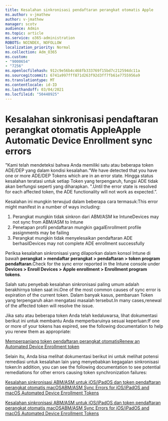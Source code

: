 ```yaml
---
title: Kesalahan sinkronisasi pendaftaran perangkat otomatis Apple
ms.author: v-jmathew
author: v-jmathew
manager: scotv
audience: Admin
ms.topic: article
ms.service: o365-administration
ROBOTS: NOINDEX, NOFOLLOW
localization_priority: Normal
ms.collection: Adm_O365
ms.custom:
- "9000654"
- "7256"
ms.openlocfilehash: 912c9e56b4c468fb333769f15bd7c212594dc11a
ms.sourcegitcommit: 6741a997fff871d263f92d3ff7fb61e7755956a9
ms.translationtype: MT
ms.contentlocale: id-ID
ms.lasthandoff: 03/04/2021
ms.locfileid: "50448925"
---
```

# <a name="apple-automatic-device-enrollment-sync-errors"></a><span data-ttu-id="80a9f-102">Kesalahan sinkronisasi pendaftaran perangkat otomatis Apple</span><span class="sxs-lookup"><span data-stu-id="80a9f-102">Apple Automatic Device Enrollment sync errors</span></span>

<span data-ttu-id="80a9f-103">"Kami telah mendeteksi bahwa Anda memiliki satu atau beberapa token ADE/DEP yang dalam kondisi kesalahan.</span><span class="sxs-lookup"><span data-stu-id="80a9f-103">“We have detected that you have one or more ADE/DEP Tokens which are in an error state.</span></span> <span data-ttu-id="80a9f-104">Hingga status kesalahan teratasi untuk setiap Token yang terpengaruh, fungsi ADE tidak akan berfungsi seperti yang diharapkan. ".</span><span class="sxs-lookup"><span data-stu-id="80a9f-104">Until the error state is resolved for each affected token, the ADE functionality will not work as expected.”.</span></span>

<span data-ttu-id="80a9f-105">Kesalahan ini mungkin terwujud dalam beberapa cara termasuk:</span><span class="sxs-lookup"><span data-stu-id="80a9f-105">This error might manifest in a number of ways including:</span></span>

1. <span data-ttu-id="80a9f-106">Perangkat mungkin tidak sinkron dari ABM/ASM ke Intune</span><span class="sxs-lookup"><span data-stu-id="80a9f-106">Devices may not sync from ABM/ASM to Intune</span></span>
2. <span data-ttu-id="80a9f-107">Penetapan profil pendaftaran mungkin gagal</span><span class="sxs-lookup"><span data-stu-id="80a9f-107">Enrollment profile assignments may be failing</span></span>
3. <span data-ttu-id="80a9f-108">Perangkat mungkin tidak menyelesaikan pendaftaran ADE berhasil</span><span class="sxs-lookup"><span data-stu-id="80a9f-108">Devices may not complete ADE enrollment successfully</span></span>

<span data-ttu-id="80a9f-109">Periksa kesalahan sinkronisasi yang dilaporkan dalam konsol Intune di bawah **perangkat > mendaftar perangkat > pendaftaran > token program pendaftaran**.</span><span class="sxs-lookup"><span data-stu-id="80a9f-109">Check for the sync error reported in the Intune console under **Devices > Enroll Devices > Apple enrollment > Enrollment program tokens**.</span></span>

<span data-ttu-id="80a9f-110">Salah satu penyebab kesalahan sinkronisasi paling umum adalah berakhirnya token saat ini.</span><span class="sxs-lookup"><span data-stu-id="80a9f-110">One of the most common causes of sync error is expiration of the current token.</span></span> <span data-ttu-id="80a9f-111">Dalam banyak kasus, pembaruan Token yang terpengaruh akan mengatasi masalah tersebut.</span><span class="sxs-lookup"><span data-stu-id="80a9f-111">In many cases,renewal of the affected token will resolve the issue.</span></span>

<span data-ttu-id="80a9f-112">Jika satu atau beberapa token Anda telah kedaluwarsa, lihat dokumentasi berikut ini untuk membantu Anda memperbaruinya sesuai keperluan:</span><span class="sxs-lookup"><span data-stu-id="80a9f-112">If one or more of your tokens has expired,  see the following documentation to help you renew them as appropriate:</span></span>

[<span data-ttu-id="80a9f-113">Memperpanjang token pendaftaran perangkat otomatis</span><span class="sxs-lookup"><span data-stu-id="80a9f-113">Renew an Automated Device Enrollment token</span></span>](https://docs.microsoft.com/mem/intune/enrollment/device-enrollment-program-enroll-ios#renew-an-automated-device-enrollment-token)

<span data-ttu-id="80a9f-114">Selain itu, Anda bisa melihat dokumentasi berikut ini untuk melihat potensi remediasi untuk kesalahan lain yang menyebabkan kegagalan sinkronisasi token:</span><span class="sxs-lookup"><span data-stu-id="80a9f-114">In addition, you can see the following documentation to see potential remediations for other errors causing token synchronization failures:</span></span>

[<span data-ttu-id="80a9f-115">Kesalahan sinkronisasi ABM/ASM untuk iOS/iPadOS dan token pendaftaran perangkat otomatis macOS</span><span class="sxs-lookup"><span data-stu-id="80a9f-115">ABM/ASM Sync Errors for iOS/iPadOS and macOS Automated Device Enrollment Tokens</span></span>](https://docs.microsoft.com/mem/intune/enrollment/troubleshoot-ios-enrollment-errors#sync-token-errors-between-intune-and-ade-dep)







[<span data-ttu-id="80a9f-116">Kesalahan sinkronisasi ABM/ASM untuk iOS/iPadOS dan token pendaftaran perangkat otomatis macOS</span><span class="sxs-lookup"><span data-stu-id="80a9f-116">ABM/ASM Sync Errors for iOS/iPadOS and macOS Automated Device Enrollment Tokens</span></span>](https://docs.microsoft.com/mem/intune/enrollment/troubleshoot-ios-enrollment-errors#resolutions-when-syncing-tokens-between-intune-and-abmasm-for-automated-device-enrollment)
